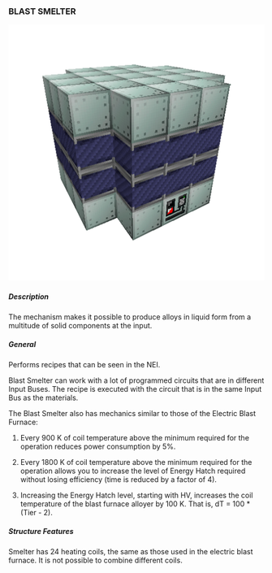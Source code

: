 ### BLAST SMELTER

![LOGO](media/gregtech/BlastSmelter.png)

##### Description

The mechanism makes it possible to produce alloys in liquid form from a multitude of solid components at the input.

##### General

Performs recipes that can be seen in the NEI.

Blast Smelter can work with a lot of programmed circuits that are in different Input Buses. The recipe is executed with the circuit that is in the same Input Bus as the materials.

The Blast Smelter also has mechanics similar to those of the Electric Blast Furnace:


1. Every 900 K of coil temperature above the minimum required for the operation reduces power consumption by 5%.


2. Every 1800 K of coil temperature above the minimum required for the operation allows you to increase the level of Energy Hatch required without losing efficiency (time is reduced by a factor of 4).


3. Increasing the Energy Hatch level, starting with HV, increases the coil temperature of the blast furnace alloyer by 100 K. That is, dT = 100 * (Tier - 2).

##### Structure Features

Smelter has 24 heating coils, the same as those used in the electric blast furnace. It is not possible to combine different coils.

